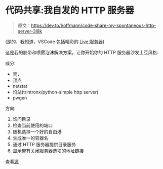 # 代码共享:我自发的 HTTP 服务器

> 原文：<https://dev.to/hoffmann/code-share-my-spontaneous-http-server-3l8k>

(是的，我知道，VSCode 包括精彩的 [Live 服务器](https://marketplace.visualstudio.com/items?itemName=ritwickdey.LiveServer))

这是我的胶带和喷雾泡沫解决方案，让你开始你的 HTTP 服务器沙发土豆风格:

成分:

*   壳，
*   顶点
*   netstat
*   坞站(trintronx/python-simple http server)
*   pwgen

方向:

1.  询问目录
2.  检查当前使用的端口
3.  随机选择一个好的自由港
4.  生成唯一的容器名
5.  通过 HTTP 服务器提供目录服务
6.  显示带有关闭服务器选项的地址链接

查看[源](https://github.com/HoffmannP/Spontaneous-HTTP-Server)